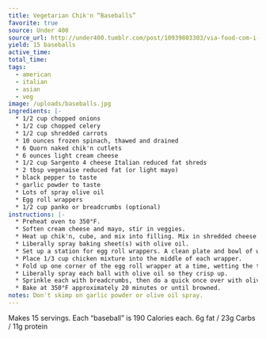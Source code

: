 ```yaml
---
title: Vegetarian Chik'n “Baseballs”
favorite: true
source: Under 400
source_url: http://under400.tumblr.com/post/10939803303/via-food-com-i-believe-vegetarian-chicken
yield: 15 baseballs
active_time: 
total_time: 
tags: 
  - american
  - italian
  - asian
  - veg
image: /uploads/baseballs.jpg
ingredients: |-
  * 1/2 cup chopped onions 
  * 1/2 cup chopped celery 
  * 1/2 cup shredded carrots 
  * 10 ounces frozen spinach, thawed and drained 
  * 6 Quorn naked chik'n cutlets 
  * 6 ounces light cream cheese 
  * 1/2 cup Sargento 4 cheese Italian reduced fat shreds 
  * 2 tbsp vegenaise reduced fat (or light mayo) 
  * black pepper to taste 
  * garlic powder to taste 
  * Lots of spray olive oil 
  * Egg roll wrappers 
  * 1/2 cup panko or breadcrumbs (optional) 
instructions: |-
  * Preheat oven to 350°F. 
  * Soften cream cheese and mayo, stir in veggies. 
  * Heat up chik'n, cube, and mix into filling. Mix in shredded cheese and seasonings. Mix well. 
  * Liberally spray baking sheet(s) with olive oil. 
  * Set up a station for egg roll wrappers. A clean plate and bowl of water should suffice. 
  * Place 1/3 cup chicken mixture into the middle of each wrapper. 
  * Fold up one corner of the egg roll wrapper at a time, wetting the top after each fold so it holds together. They will be more like squares than balls. 
  * Liberally spray each ball with olive oil so they crisp up. 
  * Sprinkle each with breadcrumbs, then do a quick once over with olive oil spray. 
  * Bake at 350°F approximately 20 minutes or until browned. 
notes: Don't skimp on garlic powder or olive oil spray.
---
```

Makes 15 servings. Each “baseball” is 190 Calories each. 6g fat / 23g Carbs / 11g protein